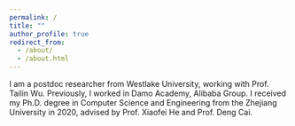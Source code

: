 ```yaml
---
permalink: /
title: ""
author_profile: true
redirect_from: 
  - /about/
  - /about.html
---
```


I am a postdoc researcher from Westlake University, working with Prof. Tailin Wu. Previously, I worked in Damo Academy, Alibaba Group.
I received my Ph.D. degree in Computer Science and Engineering from the Zhejiang University in 2020, advised by Prof. Xiaofei He and Prof. Deng Cai. 